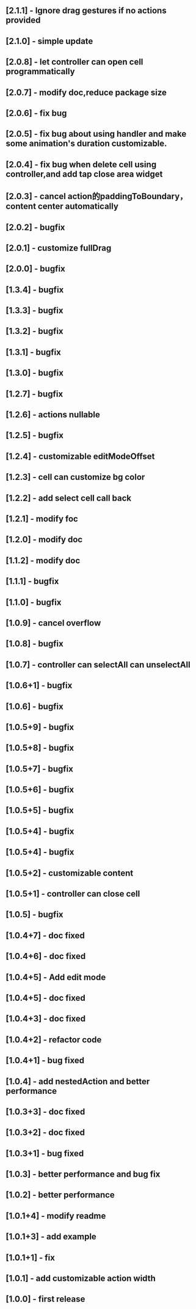## [2.1.1] - Ignore drag gestures if no actions provided
## [2.1.0] - simple update
## [2.0.8] - let controller can open cell programmatically
## [2.0.7] - modify doc,reduce package size
## [2.0.6] - fix bug
## [2.0.5] - fix bug about using handler and make some animation's duration customizable.
## [2.0.4] - fix bug when delete cell using controller,and add tap close area widget
## [2.0.3] - cancel action的paddingToBoundary，content center automatically
## [2.0.2] - bugfix
## [2.0.1] - customize fullDrag
## [2.0.0] - bugfix
## [1.3.4] - bugfix
## [1.3.3] - bugfix
## [1.3.2] - bugfix
## [1.3.1] - bugfix
## [1.3.0] - bugfix
## [1.2.7] - bugfix
## [1.2.6] - actions nullable
## [1.2.5] - bugfix
## [1.2.4] - customizable editModeOffset
## [1.2.3] - cell can customize bg color
## [1.2.2] - add select cell call back
## [1.2.1] - modify foc
## [1.2.0] - modify doc
## [1.1.2] - modify doc
## [1.1.1] - bugfix
## [1.1.0] - bugfix
## [1.0.9] - cancel overflow
## [1.0.8] - bugfix
## [1.0.7] - controller can selectAll can unselectAll
## [1.0.6+1] - bugfix
## [1.0.6] - bugfix
## [1.0.5+9] - bugfix
## [1.0.5+8] - bugfix
## [1.0.5+7] - bugfix
## [1.0.5+6] - bugfix
## [1.0.5+5] - bugfix
## [1.0.5+4] - bugfix
## [1.0.5+4] - bugfix
## [1.0.5+2] - customizable content
## [1.0.5+1] - controller can close cell
## [1.0.5] - bugfix
## [1.0.4+7] - doc fixed
## [1.0.4+6] - doc fixed
## [1.0.4+5] - Add edit mode
## [1.0.4+5] - doc fixed
## [1.0.4+3] - doc fixed
## [1.0.4+2] - refactor code
## [1.0.4+1] - bug fixed
## [1.0.4] - add nestedAction and better performance
## [1.0.3+3] - doc fixed
## [1.0.3+2] - doc fixed
## [1.0.3+1] - bug fixed
## [1.0.3] - better performance and bug fix
## [1.0.2] - better performance
## [1.0.1+4] - modify readme
## [1.0.1+3] - add example
## [1.0.1+1] - fix
## [1.0.1] - add customizable action width
## [1.0.0] - first release
